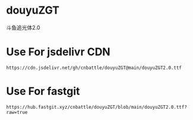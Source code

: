 # douyuZGT
斗鱼追光体2.0

# Use For jsdelivr CDN
``` 
https://cdn.jsdelivr.net/gh/cnbattle/douyuZGT@main/douyuZGT2.0.ttf
```

# Use For fastgit
```
https://hub.fastgit.xyz/cnbattle/douyuZGT/blob/main/douyuZGT2.0.ttf?raw=true
```
